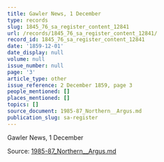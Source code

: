 ```yaml
---
title: Gawler News, 1 December
type: records
slug: 1845_76_sa_register_content_12841
url: /records/1845_76_sa_register_content_12841/
record_id: 1845_76_sa_register_content_12841
date: '1859-12-01'
date_display: null
volume: null
issue_number: null
page: '3'
article_type: other
issue_reference: 2 December 1859, page 3
people_mentioned: []
places_mentioned: []
topics: []
source_document: 1985-87_Northern__Argus.md
publication_slug: sa-register
---
```


Gawler News, 1 December

Source: [1985-87_Northern__Argus.md](/downloads/markdown/1985-87_Northern__Argus.md)
